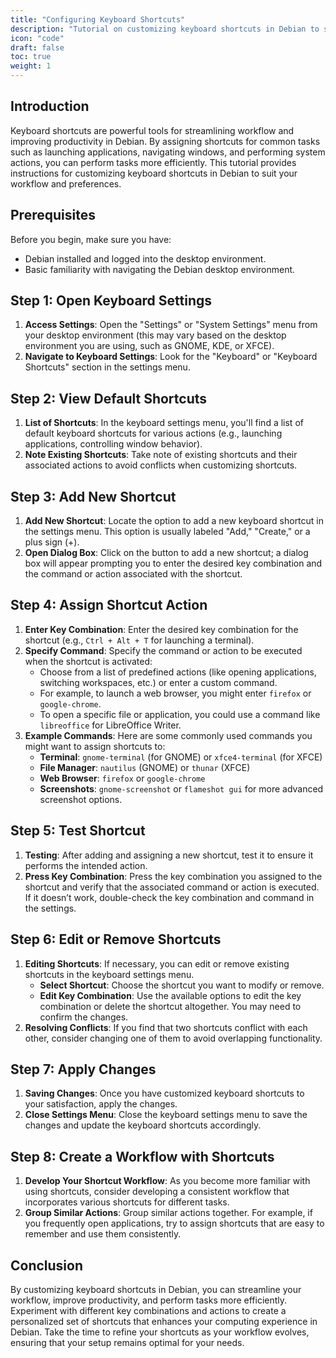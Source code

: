 ```yaml
---
title: "Configuring Keyboard Shortcuts"
description: "Tutorial on customizing keyboard shortcuts in Debian to streamline workflow and improve productivity, including assigning shortcuts for launching applications, navigating windows, and performing system actions."
icon: "code"
draft: false
toc: true
weight: 1
---
```


## Introduction

Keyboard shortcuts are powerful tools for streamlining workflow and improving productivity in Debian. By assigning shortcuts for common tasks such as launching applications, navigating windows, and performing system actions, you can perform tasks more efficiently. This tutorial provides instructions for customizing keyboard shortcuts in Debian to suit your workflow and preferences.

## Prerequisites

Before you begin, make sure you have:

- Debian installed and logged into the desktop environment.
- Basic familiarity with navigating the Debian desktop environment.

## Step 1: Open Keyboard Settings

1. **Access Settings**: Open the "Settings" or "System Settings" menu from your desktop environment (this may vary based on the desktop environment you are using, such as GNOME, KDE, or XFCE).
2. **Navigate to Keyboard Settings**: Look for the "Keyboard" or "Keyboard Shortcuts" section in the settings menu.

## Step 2: View Default Shortcuts

1. **List of Shortcuts**: In the keyboard settings menu, you'll find a list of default keyboard shortcuts for various actions (e.g., launching applications, controlling window behavior).
2. **Note Existing Shortcuts**: Take note of existing shortcuts and their associated actions to avoid conflicts when customizing shortcuts.

## Step 3: Add New Shortcut

1. **Add New Shortcut**: Locate the option to add a new keyboard shortcut in the settings menu. This option is usually labeled "Add," "Create," or a plus sign (+).
2. **Open Dialog Box**: Click on the button to add a new shortcut; a dialog box will appear prompting you to enter the desired key combination and the command or action associated with the shortcut.

## Step 4: Assign Shortcut Action

1. **Enter Key Combination**: Enter the desired key combination for the shortcut (e.g., `Ctrl + Alt + T` for launching a terminal).
2. **Specify Command**: Specify the command or action to be executed when the shortcut is activated:
   - Choose from a list of predefined actions (like opening applications, switching workspaces, etc.) or enter a custom command.
   - For example, to launch a web browser, you might enter `firefox` or `google-chrome`.
   - To open a specific file or application, you could use a command like `libreoffice` for LibreOffice Writer.
3. **Example Commands**: Here are some commonly used commands you might want to assign shortcuts to:
   - **Terminal**: `gnome-terminal` (for GNOME) or `xfce4-terminal` (for XFCE)
   - **File Manager**: `nautilus` (GNOME) or `thunar` (XFCE)
   - **Web Browser**: `firefox` or `google-chrome`
   - **Screenshots**: `gnome-screenshot` or `flameshot gui` for more advanced screenshot options.

## Step 5: Test Shortcut

1. **Testing**: After adding and assigning a new shortcut, test it to ensure it performs the intended action.
2. **Press Key Combination**: Press the key combination you assigned to the shortcut and verify that the associated command or action is executed. If it doesn’t work, double-check the key combination and command in the settings.

## Step 6: Edit or Remove Shortcuts

1. **Editing Shortcuts**: If necessary, you can edit or remove existing shortcuts in the keyboard settings menu.
   - **Select Shortcut**: Choose the shortcut you want to modify or remove.
   - **Edit Key Combination**: Use the available options to edit the key combination or delete the shortcut altogether. You may need to confirm the changes.
2. **Resolving Conflicts**: If you find that two shortcuts conflict with each other, consider changing one of them to avoid overlapping functionality.

## Step 7: Apply Changes

1. **Saving Changes**: Once you have customized keyboard shortcuts to your satisfaction, apply the changes.
2. **Close Settings Menu**: Close the keyboard settings menu to save the changes and update the keyboard shortcuts accordingly.

## Step 8: Create a Workflow with Shortcuts

1. **Develop Your Shortcut Workflow**: As you become more familiar with using shortcuts, consider developing a consistent workflow that incorporates various shortcuts for different tasks.
2. **Group Similar Actions**: Group similar actions together. For example, if you frequently open applications, try to assign shortcuts that are easy to remember and use them consistently.

## Conclusion

By customizing keyboard shortcuts in Debian, you can streamline your workflow, improve productivity, and perform tasks more efficiently. Experiment with different key combinations and actions to create a personalized set of shortcuts that enhances your computing experience in Debian. Take the time to refine your shortcuts as your workflow evolves, ensuring that your setup remains optimal for your needs.